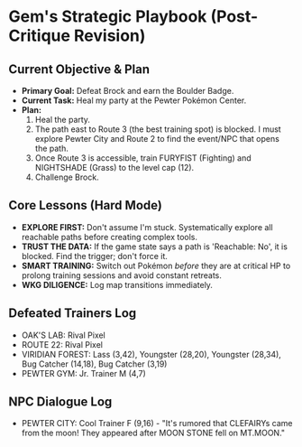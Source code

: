 # Gem's Strategic Playbook (Post-Critique Revision)

## Current Objective & Plan
- **Primary Goal:** Defeat Brock and earn the Boulder Badge.
- **Current Task:** Heal my party at the Pewter Pokémon Center.
- **Plan:**
  1. Heal the party.
  2. The path east to Route 3 (the best training spot) is blocked. I must explore Pewter City and Route 2 to find the event/NPC that opens the path.
  3. Once Route 3 is accessible, train FURYFIST (Fighting) and NIGHTSHADE (Grass) to the level cap (12).
  4. Challenge Brock.

## Core Lessons (Hard Mode)
- **EXPLORE FIRST:** Don't assume I'm stuck. Systematically explore all reachable paths before creating complex tools.
- **TRUST THE DATA:** If the game state says a path is 'Reachable: No', it is blocked. Find the trigger; don't force it.
- **SMART TRAINING:** Switch out Pokémon *before* they are at critical HP to prolong training sessions and avoid constant retreats.
- **WKG DILIGENCE:** Log map transitions immediately.

## Defeated Trainers Log
- OAK'S LAB: Rival Pixel
- ROUTE 22: Rival Pixel
- VIRIDIAN FOREST: Lass (3,42), Youngster (28,20), Youngster (28,34), Bug Catcher (14,18), Bug Catcher (3,19)
- PEWTER GYM: Jr. Trainer M (4,7)

## NPC Dialogue Log
- PEWTER CITY: Cool Trainer F (9,16) - "It's rumored that CLEFAIRYs came from the moon! They appeared after MOON STONE fell on MT.MOON."